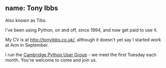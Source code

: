 name: Tony Ibbs
---

Also known as Tibs.

I've been using Python, on and off, since 1994, and now get paid to use it.

My CV is at http://tonyibbs.co.uk/, although it doesn't yet say I started work
at Arm in September.

I run the [Cambridge Python User Group](https://www.meetup.com/CamPUG) - we
meet the first Tuesday each month. You're welcome to come and join us.
